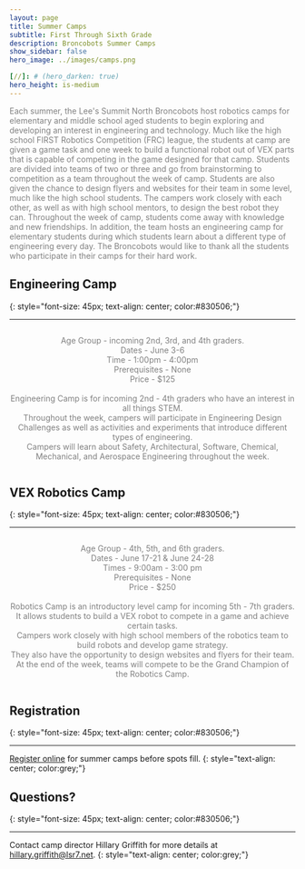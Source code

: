 ```yaml
---
layout: page
title: Summer Camps 
subtitle: First Through Sixth Grade
description: Broncobots Summer Camps
show_sidebar: false
hero_image: ../images/camps.png

[//]: # (hero_darken: true)
hero_height: is-medium
---
```


<div class="centered">
    <p style="color:grey;">
        Each summer, the Lee's Summit North Broncobots host robotics camps for elementary and middle school aged students to begin exploring and developing an interest in engineering and technology. Much like the high school FIRST Robotics Competition (FRC) league, the students at camp are given a game task and one week to build a functional robot out of VEX parts that is capable of competing in the game designed for that camp. Students are divided into teams of two or three and go from brainstorming to competition as a team throughout the week of camp. Students are also given the chance to design flyers and websites for their team in some level, much like the high school students. The campers work closely with each other, as well as with high school mentors, to design the best robot they can. Throughout the week of camp, students come away with knowledge and new friendships. In addition, the team hosts an engineering camp for elementary students during which students learn about a different type of engineering every day. The Broncobots would like to thank all the students who participate in their camps for their hard work.
    </p>
</div>

[//]: # (<div class="centered">)

[//]: # (    <p style="text-decoration: bold; font-size: 1.25em; color:black;">)

[//]: # (        2025 Summer Camp sign-ups will open in the Spring!)

[//]: # (    </p>)

[//]: # (</div>)


## Engineering Camp
{: style="font-size: 45px; text-align: center; color:#830506;"}
***
<div style="text-align: center;">
    <p style="color:grey; display: inline-block; text-align: center;">
            Age Group - incoming 2nd, 3rd, and 4th graders.
            <br>
            Dates - June 3-6
            <br>
            Time - 1:00pm - 4:00pm
            <br>
            Prerequisites - None
            <br>
            Price - $125
            <br><br>
            Engineering Camp is for incoming 2nd - 4th graders who have an interest in all things STEM. <br>
            Throughout the week, campers will participate in Engineering Design Challenges as well as activities and experiments that introduce different types of engineering. 
            <br>Campers will learn about Safety, Architectural, Software, Chemical, Mechanical, and Aerospace Engineering throughout the week.
        </p>
</div>

[//]: # (&#40;Includes 15 hours of camp, t-shirt, and snacks&#41;.)

## VEX Robotics Camp
{: style="font-size: 45px; text-align: center; color:#830506;"}
***

<div style="text-align: center;">
            <p style="color:grey; display: inline-block; text-align: center;">
            Age Group - 4th, 5th, and 6th graders.
            <br>
            Dates - June 17-21 & June 24-28
            <br>
            Times - 9:00am - 3:00 pm
            <br>
            Prerequisites - None
            <br>
            Price - $250
            <br><br>
            Robotics Camp is an introductory level camp for incoming 5th - 7th graders.
            <br>It allows students to build a VEX robot to compete in a game and achieve certain tasks. 
            <br>Campers work closely with high school members of the robotics team to build robots and develop game strategy. 
            <br>They also have the opportunity to design websites and flyers for their team. 
            <br>At the end of the week, teams will compete to be the Grand Champion of the Robotics Camp. 
        </p>
</div>

[//]: # (&#40;Includes 30 hours of camp, t-shirt, snacks, and lunch on Friday&#41;)

## Registration
{: style="font-size: 45px; text-align: center; color:#830506;"}
***

[Register online](https://www.lsnbroncoscamps.com/robotics-and-engineering-camps.cfm) for summer camps before spots fill.
{: style="text-align: center; color:grey;"}

## Questions?
{: style="font-size: 45px; text-align: center; color:#830506;"}
***

Contact camp director Hillary Griffith for more details at [hillary.griffith@lsr7.net](mailto:hillary.griffith@lsr7.net).
{: style="text-align: center; color:grey;"}
